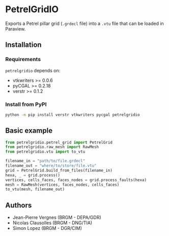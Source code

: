 # PetrelGridIO
Exports a Petrel pillar grid (`.grdecl` file) into a `.vtu` file that can be loaded in Paraview.

## Installation
### Requirements
`petrelgridio` depends on:
* vtkwriters >= 0.0.6
* pyCGAL >= 0.2.18
* verstr >= 0.1.2

### Install from PyPI
```bash
python -m pip install verstr vtkwriters pycgal petrelgridio
```

## Basic example
```python
from petrelgridio.petrel_grid import PetrelGrid
from petrelgridio.raw_mesh import RawMesh
from petrelgridio.vtu import to_vtu

filename_in = "path/to/file.grdecl"
filename_out = "where/to/store/file.vtu"
grid = PetrelGrid.build_from_files(filename_in)
hexa, _ = grid.process()
vertices, cells_faces, faces_nodes = grid.process_faults(hexa)
mesh = RawMesh(vertices, faces_nodes, cells_faces)
to_vtu(mesh, filename_out)
```

## Authors
* Jean-Pierre Vergnes (BRGM - DEPA/GDR)
* Nicolas Clausolles (BRGM - DNG/TIA)
* Simon Lopez (BRGM - DGR/CIM)
